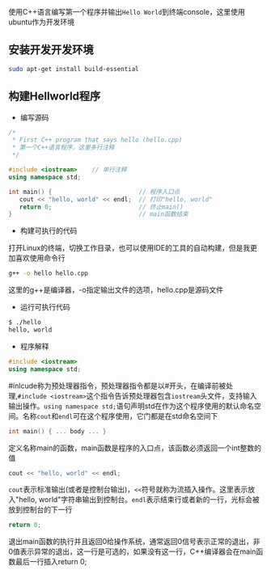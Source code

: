 使用C++语言编写第一个程序并输出`Hello World`到终端console，这里使用ubuntu作为开发环境
## 安装开发开发环境
```bash
sudo apt-get install build-essential
```

## 构建Hellworld程序

- 编写源码

```c++
/*
 * First C++ program that says hello (hello.cpp)
 * 第一个C++语言程序，这里多行注释
 */

#include <iostream>    // 单行注释
using namespace std;

int main() {                        // 程序入口点
   cout << "hello, world" << endl;  // 打印"hello, world"
   return 0;                        // 终止main()
}                                   // main函数结束
```

- 构建可执行的代码

打开Linux的终端，切换工作目录，也可以使用IDE的工具的自动构建，但是我更加喜欢使用命令行
```bash
g++ -o hello hello.cpp
```
这里的g++是编译器，-o指定输出文件的选项，hello.cpp是源码文件

- 运行可执行代码

```bash
$ ./hello
hello, world
```
- 程序解释

```c++
#include <iostream>
using namespace std;
```
\#inlcude称为预处理器指令，预处理器指令都是以#开头，在编译前被处理,`#include <iostream>`这个指令告诉预处理器包含`iostream`头文件，支持输入输出操作。`using namespace std;`语句声明std在作为这个程序使用的默认命名空间。名称`cout`和`endl`可在这个程序使用，它门都是在std命名空间下

```c++
int main() { ... body ... }
```
定义名称main的函数，main函数是程序的入口点，该函数必须返回一个int整数的值

```c++
cout << "hello, world" << endl;
```
`cout`表示标准输出(或者是控制台输出)，`<<`符号就称为流插入操作。这里表示放入"hello, world"字符串输出到控制台。`endl`表示结束行或者新的一行，光标会被放到控制台的下一行

```c++
return 0;
```
退出main函数的执行并且返回0给操作系统，通常返回0信号表示正常的退出，非0值表示异常的退出，这一行是可选的，如果没有这一行，C++编译器会在main函数最后一行插入return 0;